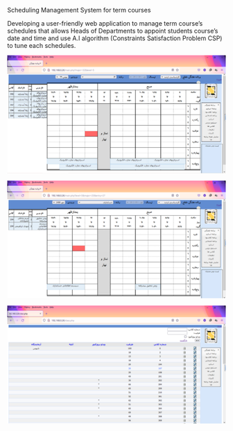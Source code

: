 Scheduling Management System for term courses

Developing a user-friendly web application to manage term course’s schedules that allows Heads of Departments to appoint students course’s date and time and use A.I algorithm (Constraints Satisfaction Problem CSP) to tune each schedules.

![Alt text](images/pic1.png?raw=true "Introduction")

![Alt text](images/pic2.png?raw=true "Introduction")

![Alt text](images/pic3.png?raw=true "Introduction")
